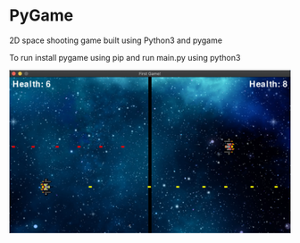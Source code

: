 # PyGame

2D space shooting game built using Python3 and pygame

To run install pygame using pip and run main.py using python3

<img src="images/SpaceShooter_image.png" width="700">
